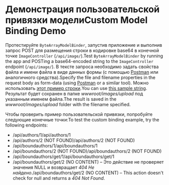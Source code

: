# <a name="custom-model-binding-demo"></a><span data-ttu-id="2c326-101">Демонстрация пользовательской привязки модели</span><span class="sxs-lookup"><span data-stu-id="2c326-101">Custom Model Binding Demo</span></span>

<span data-ttu-id="2c326-102">Протестируйте `ByteArrayModelBinder`, запустив приложение и выполнив запрос POST для размещения строки в кодировке base64 в конечной точке `ImageController` (`/api/image/`).</span><span class="sxs-lookup"><span data-stu-id="2c326-102">Test `ByteArrayModelBinder` by running the app and POSTing a base64-encoded string to the `ImageController` endpoint (`/api/image/`).</span></span> <span data-ttu-id="2c326-103">В тексте запроса необходимо задать свойства файла и имени файла в виде данных формы (с помощью [Postman](https://www.getpostman.com/) или аналогичного средства).</span><span class="sxs-lookup"><span data-stu-id="2c326-103">Specify the file and filename properties in the request body as form-data (using [Postman](https://www.getpostman.com/) or a similar tool).</span></span> <span data-ttu-id="2c326-104">Можно использовать [этот пример строки](Base64String.txt).</span><span class="sxs-lookup"><span data-stu-id="2c326-104">You can use [this sample string](Base64String.txt).</span></span> <span data-ttu-id="2c326-105">Результат будет сохранен в папке *wwwroot/images/upload* под указанным именем файла.</span><span class="sxs-lookup"><span data-stu-id="2c326-105">The result is saved in the *wwwroot/images/upload* folder with the filename specified.</span></span>

<span data-ttu-id="2c326-106">Чтобы проверить пример пользовательской привязки, попробуйте следующие конечные точки:</span><span class="sxs-lookup"><span data-stu-id="2c326-106">To test the custom binding example, try the following endpoints:</span></span>

* <span data-ttu-id="2c326-107">/api/authors/1</span><span class="sxs-lookup"><span data-stu-id="2c326-107">/api/authors/1</span></span>
* <span data-ttu-id="2c326-108">/api/authors/2 (NOT FOUND)</span><span class="sxs-lookup"><span data-stu-id="2c326-108">/api/authors/2 (NOT FOUND)</span></span>
* <span data-ttu-id="2c326-109">/api/boundauthors/1</span><span class="sxs-lookup"><span data-stu-id="2c326-109">/api/boundauthors/1</span></span>
* <span data-ttu-id="2c326-110">/api/boundauthors/2 (NOT FOUND)</span><span class="sxs-lookup"><span data-stu-id="2c326-110">/api/boundauthors/2 (NOT FOUND)</span></span>
* <span data-ttu-id="2c326-111">/api/boundauthors/get/1</span><span class="sxs-lookup"><span data-stu-id="2c326-111">/api/boundauthors/get/1</span></span>
* <span data-ttu-id="2c326-112">/api/boundauthors/get/2 (NO CONTENT) &ndash; Это действие не проверяет значения NULL и возвращает *404 Не найдено*.</span><span class="sxs-lookup"><span data-stu-id="2c326-112">/api/boundauthors/get/2 (NO CONTENT) &ndash; This action doesn't check for null and returns a *404 Not Found*.</span></span>

